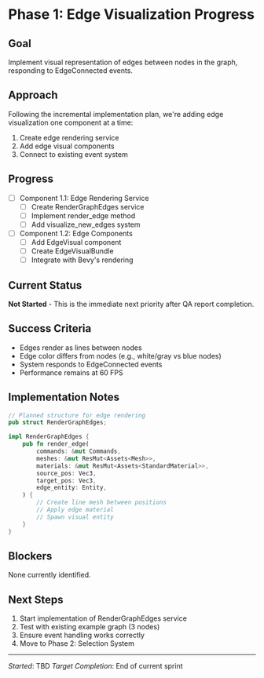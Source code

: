 # Phase 1: Edge Visualization Progress

## Goal
Implement visual representation of edges between nodes in the graph, responding to EdgeConnected events.

## Approach
Following the incremental implementation plan, we're adding edge visualization one component at a time:
1. Create edge rendering service
2. Add edge visual components
3. Connect to existing event system

## Progress
- [ ] Component 1.1: Edge Rendering Service
  - [ ] Create RenderGraphEdges service
  - [ ] Implement render_edge method
  - [ ] Add visualize_new_edges system
- [ ] Component 1.2: Edge Components
  - [ ] Add EdgeVisual component
  - [ ] Create EdgeVisualBundle
  - [ ] Integrate with Bevy's rendering

## Current Status
**Not Started** - This is the immediate next priority after QA report completion.

## Success Criteria
- Edges render as lines between nodes
- Edge color differs from nodes (e.g., white/gray vs blue nodes)
- System responds to EdgeConnected events
- Performance remains at 60 FPS

## Implementation Notes
```rust
// Planned structure for edge rendering
pub struct RenderGraphEdges;

impl RenderGraphEdges {
    pub fn render_edge(
        commands: &mut Commands,
        meshes: &mut ResMut<Assets<Mesh>>,
        materials: &mut ResMut<Assets<StandardMaterial>>,
        source_pos: Vec3,
        target_pos: Vec3,
        edge_entity: Entity,
    ) {
        // Create line mesh between positions
        // Apply edge material
        // Spawn visual entity
    }
}
```

## Blockers
None currently identified.

## Next Steps
1. Start implementation of RenderGraphEdges service
2. Test with existing example graph (3 nodes)
3. Ensure event handling works correctly
4. Move to Phase 2: Selection System

---

*Started*: TBD
*Target Completion*: End of current sprint
